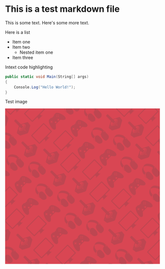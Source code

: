 <!--
	Title: 			The Big Markdown File
	Description:	SOme description
	Date:			April 19, 2022
	Image:			assets/images/wide-club.png
	Authors: 		Bob, Joe
	Tags:			hello, asdf
-->

# This is a test markdown file

This is some text. Here's some more text.

Here is a list

- Item one
- Item two
  - Nested item one
- Item three


Intext code highlighting

```C#
public static void Main(String[] args) 
{
	Console.Log("Hello World!");
} 
```

Test image

![Image](assets/images/banner.png "Club banner")
